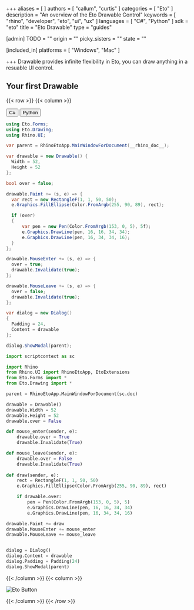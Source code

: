 +++
aliases = [ ]
authors = [ "callum", "curtis" ]
categories = [ "Eto" ]
description = "An overview of the Eto Drawable Control"
keywords = [ "rhino", "developer", "eto", "ui", "ux" ]
languages = [ "C#", "Python" ]
sdk = "eto"
title = "Eto Drawable"
type = "guides"

[admin]
TODO = ""
origin = ""
picky_sisters = ""
state = ""

[included_in]
platforms = [ "Windows", "Mac" ]

+++
Drawable provides infinite flexibility in Eto, you can draw anything in a resuable UI control.

## Your first Drawable

{{< row >}}
{{< column >}}

<div class="codetab">
  <button class="tablinks1" onclick="openCodeTab(event, 'cs1')" id="defaultOpen1">C#</button>
  <button class="tablinks1" onclick="openCodeTab(event, 'py1')">Python</button>
</div>

<div class="tab-content">
  <div class="codetab-content1" id="cs1">

  ```cs
using Eto.Forms;
using Eto.Drawing;
using Rhino.UI;

var parent = RhinoEtoApp.MainWindowForDocument(__rhino_doc__);

var drawable = new Drawable() {
    Width = 52,
    Height = 52
};

bool over = false;

drawable.Paint += (s, e) => {
    var rect = new RectangleF(1, 1, 50, 50);
    e.Graphics.FillEllipse(Color.FromArgb(255, 90, 89), rect);

    if (over)
    {
        var pen = new Pen(Color.FromArgb(153, 0, 5), 5f);
        e.Graphics.DrawLine(pen, 16, 16, 34, 34);
        e.Graphics.DrawLine(pen, 16, 34, 34, 16);
    }
};

drawable.MouseEnter += (s, e) => {
    over = true;
    drawable.Invalidate(true);
};

drawable.MouseLeave += (s, e) => {
    over = false;
    drawable.Invalidate(true);
};

var dialog = new Dialog()
{
    Padding = 24,
    Content = drawable
};

dialog.ShowModal(parent);
  ```

  </div>
  <div class="codetab-content1" id="py1">

```py
import scriptcontext as sc

import Rhino
from Rhino.UI import RhinoEtoApp, EtoExtensions
from Eto.Forms import *
from Eto.Drawing import *

parent = RhinoEtoApp.MainWindowForDocument(sc.doc)

drawable = Drawable()
drawable.Width = 52
drawable.Height = 52
drawable.over = False

def mouse_enter(sender, e):
    drawable.over = True
    drawable.Invalidate(True)

def mouse_leave(sender, e):
    drawable.over = False
    drawable.Invalidate(True)
    
def draw(sender, e):
    rect = RectangleF(1, 1, 50, 50)
    e.Graphics.FillEllipse(Color.FromArgb(255, 90, 89), rect)

    if drawable.over:
        pen = Pen(Color.FromArgb(153, 0, 5), 5)
        e.Graphics.DrawLine(pen, 16, 16, 34, 34)
        e.Graphics.DrawLine(pen, 16, 34, 34, 16)

drawable.Paint += draw
drawable.MouseEnter += mouse_enter
drawable.MouseLeave += mouse_leave


dialog = Dialog()
dialog.Content = drawable
dialog.Padding = Padding(24)
dialog.ShowModal(parent)
```

  </div>
</div>

{{< /column >}}
{{< column >}}

![Eto Button](/images/eto/controls/drawable-1.png)

{{< /column >}}
{{< /row >}}
